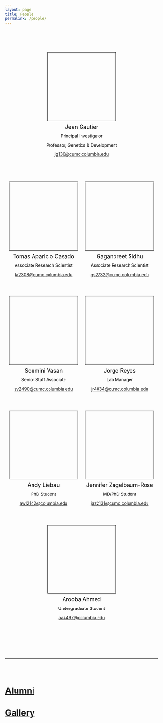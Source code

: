```yaml
---
layout: page
title: People
permalink: /people/
---
```


<style>
people-body{
  text-align:center;
  display:block;
}
.person{
  background: #FE4365;
  border: 3px solid #73AD21;
  display: inline-block;
  height: 225px;
  width: 225px;
  text-align: center;
  line-height: 200px;
  color: #FFFFFF;
  z-index:2;
}

.person-jg130{
  border: 1px solid #000000;
  display: inline-block;
  height: 225px;
  width: 225px;
  text-align: center;
  line-height: 500px;
  color: #FFFFFF;
  z-index:2;
  background:url('/assets/img/people/jg130.jpg');
  background-size:cover;
}
.person-ta2308{
  border: 1px solid #000000;
  display: inline-block;
  height: 225px;
  width: 225px;
  text-align: center;
  line-height: 500px;
  color: #FFFFFF;
  z-index:2;
  background:url('/assets/img/people/ta2308.jpg');
  background-size:cover;
}
.person-gs2732{
  border: 1px solid #000000;
  display: inline-block;
  height: 225px;
  width: 225px;
  text-align: center;
  line-height: 500px;
  color: #FFFFFF;
  z-index:2;
  background:url('/assets/img/people/gs2732.jpg');
  background-size:cover;
}
.person-sv2490{
  border: 1px solid #000000;
  display: inline-block;
  height: 225px;
  width: 225px;
  text-align: center;
  line-height: 500px;
  color: #FFFFFF;
  z-index:2;
  background:url('/assets/img/people/sv2490.jpg');
  background-size:cover;
}
.person-jr4034{
  border: 1px solid #000000;
  display: inline-block;
  height: 225px;
  width: 225px;
  text-align: center;
  line-height: 500px;
  color: #FFFFFF;
  z-index:2;
  background:url('/assets/img/people/jr4034.jpg');
  background-size:cover;
}
.person-awl2142{
  border: 1px solid #000000;
  display: inline-block;
  height: 225px;
  width: 225px;
  text-align: center;
  line-height: 500px;
  color: #FFFFFF;
  z-index:2;
  background:url('/assets/img/people/awl2142.jpg');
  background-size:cover;
}
.person-jaz2131{
  border: 1px solid #000000;
  display: inline-block;
  height: 225px;
  width: 225px;
  text-align: center;
  line-height: 500px;
  color: #FFFFFF;
  z-index:2;
  background:url('/assets/img/people/jaz2131.jpg');
  background-size:cover;
}
.person-aa4497{
  border: 1px solid #000000;
  display: inline-block;
  height: 225px;
  width: 225px;
  text-align: center;
  line-height: 500px;
  color: #FFFFFF;
  z-index:2;
}

people-span {
    margin: 75px 10px;
}

.person-name {
  line-height:50px;
  font-size:18px;
  color:#000000;
  position:relative;
  bottom:-220px;
  text-align:center;
  height:50px;
  z-index:1;
  width:300px;
  left:-37px;
}
.person-desc {
  line-height:50px;
  color:#000000;
  position:relative;
  bottom:-200px;
  text-align:center;
  height:50px;
  width:300px;
  z-index:1;
  left:-37px;
}
.person-desc-2 {
  line-height:50px;
  color:#000000;
  position:relative;
  bottom:-180px;
  text-align:center;
  height:50px;
  width:300px;
  z-index:1;
  left:-37px;
}
.person-desc-3 {
  line-height:50px;
  color:#000000;
  position:relative;
  bottom:-160px;
  text-align:center;
  height:50px;
  width:300px;
  z-index:1;
  left:-37px;
}

</style>



<people-body>
<people-span class="person-jg130">
<div class="person-name">Jean Gautier</div>
<div class="person-desc">Principal Investigator</div>
<div class="person-desc-2">Professor, Genetics & Development</div>
<div class="person-desc-3"><a class="u-email" href="mailto:jg130@cumc.columbia.edu">jg130@cumc.columbia.edu</a></div>
</people-span>
</people-body>

<div style="height:50px;"></div>

<people-body>
<people-span class="person-ta2308">
<div class="person-name">Tomas Aparicio Casado</div>
<div class="person-desc">Associate Research Scientist</div>
<div class="person-desc-2"><a class="u-email" href="mailto:ta2308@cumc.columbia.edu">ta2308@cumc.columbia.edu</a></div>
</people-span>
<people-span class="person-gs2732">
<div class="person-name">Gaganpreet Sidhu</div>
<div class="person-desc">Associate Research Scientist</div>
<div class="person-desc-2"><a class="u-email" href="mailto:gs2732@cumc.columbia.edu">gs2732@cumc.columbia.edu</a></div>
</people-span>
</people-body>


<people-body>
<people-span class="person-sv2490">
<div class="person-name">Soumini Vasan</div>
<div class="person-desc">Senior Staff Associate</div>
<div class="person-desc-2"><a class="u-email" href="mailto:sv2490@cumc.columbia.edu">sv2490@cumc.columbia.edu</a></div>
</people-span>
<people-span class="person-jr4034">
<div class="person-name">Jorge Reyes</div>
<div class="person-desc">Lab Manager</div>
<div class="person-desc-2"><a class="u-email" href="mailto:jr4034@cumc.columbia.edu">jr4034@cumc.columbia.edu</a></div>
</people-span>
</people-body>


<people-body>
<people-span class="person-awl2142">
<div class="person-name">Andy Liebau</div>
<div class="person-desc">PhD Student</div>
<div class="person-desc-2"><a class="u-email" href="mailto:awl2142@columbia.edu">awl2142@columbia.edu</a></div>
</people-span>
<people-span class="person-jaz2131">
<div class="person-name">Jennifer Zagelbaum-Rose</div>
<div class="person-desc">MD/PhD Student</div>
<div class="person-desc-2"><a class="u-email" href="mailto:jaz2131@cumc.columbia.edu">jaz2131@cumc.columbia.edu</a></div>
</people-span>
</people-body>


<people-body>
<people-span class="person-aa4497">
<div class="person-name">Arooba Ahmed</div>
<div class="person-desc">Undergraduate Student</div>
<div class="person-desc-2"><a class="u-email" href="mailto:aa4497@columbia.edu">aa4497@columbia.edu</a></div>
</people-span>
</people-body>


<div style="height:125px;"></div>

----------------

<br/><br/>

# [Alumni](/alumni)
# [Gallery](/gallery) 
